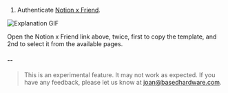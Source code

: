1. Authenticate [Notion x Friend](https://josancamon19--plugins-examples-plugins-app.modal.run/setup-notion-crm).

![Explanation GIF](assets/explanation.gif)

Open the Notion x Friend link above, twice, first to copy the template, and 2nd to select it from the available pages.
#### --

> This is an experimental feature. It may not work as expected. If you have any feedback, please let us know at joan@basedhardware.com.
